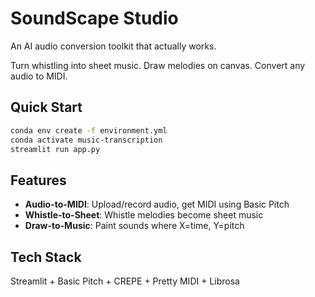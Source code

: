 # SoundScape Studio

An AI audio conversion toolkit that actually works.

Turn whistling into sheet music. Draw melodies on canvas. Convert any audio to MIDI.

## Quick Start

```bash
conda env create -f environment.yml
conda activate music-transcription
streamlit run app.py
```

## Features

- **Audio-to-MIDI**: Upload/record audio, get MIDI using Basic Pitch
- **Whistle-to-Sheet**: Whistle melodies become sheet music  
- **Draw-to-Music**: Paint sounds where X=time, Y=pitch

## Tech Stack

Streamlit + Basic Pitch + CREPE + Pretty MIDI + Librosa


